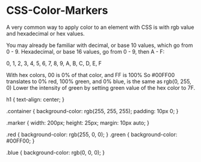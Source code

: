 # CSS-Color-Markers
A very common way to apply color to an element with CSS is with rgb value and hexadecimal or hex values. 

You may already be familiar with decimal, or base 10 values, which go from 0 - 9. Hexadecimal, or base 16 values, go from 0 - 9, then A - F:

0, 1, 2, 3, 4, 5, 6, 7, 8, 9, A, B, C, D, E, F


With hex colors, 00 is 0% of that color, and FF is 100%
So #00FF00 translates to 0% red, 100% green, and 0% blue, 
 is the same as rgb(0, 255, 0)
Lower the intensity of green by setting green value of the hex color to 7F.

h1 {
  text-align: center;
}

.container {
  background-color: rgb(255, 255, 255);
  padding: 10px 0;
}

.marker {
  width: 200px;
  height: 25px;
  margin: 10px auto;
}

.red {
  background-color: rgb(255, 0, 0);
}
.green {
  background-color: #00FF00;
}

.blue {
  background-color: rgb(0, 0, 0);
}
